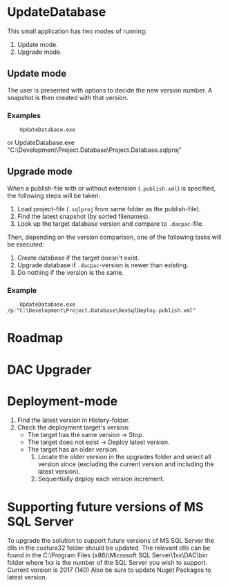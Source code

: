 ﻿# UpdateDatabase
This small application has two modes of running:

1. Update mode.
2. Upgrade mode.

## Update mode
The user is presented with options to decide the new version number. A snapshot is then created with that version.

### Examples
        UpdateDatabase.exe
or
        UpdateDatabase.exe "C:\Development\Project.Database\Project.Database.sqlproj"

## Upgrade mode

When a publish-file with or without extension (``.publish.xml``) is specified, the following steps will be taken:

1. Load project-file (``.sqlproj`` from same folder as the publish-file).
2. Find the latest snapshot (by sorted filenames).
3. Look up the target database version and compare to ``.dacpac``-file.

Then, depending on the version comparison, one of the following tasks will be executed:

1. Create database if the target doesn't exist.
2. Upgrade database if ``.dacpac``-version is newer than existing.
3. Do nothing if the version is the same.

### Example
        UpdateDatabase.exe /p:"C:\Development\Project.Database\DevSqlDeploy.publish.xml"

# Roadmap

# DAC Upgrader

# Deployment-mode

1. Find the latest version in History-folder.
2. Check the deployment target's version:
    - The target has the same version -> Stop.
    - The target does not exist -> Deploy latest version.
    - The target has an older version.
        1. Locate the older version in the upgrades folder and select all version since (excluding the current version and including the latest version).
        2. Sequentially deploy each version increment.


# Supporting future versions of MS SQL Server

To upgrade the solution to support future versions of MS SQL Server the dlls in the costura32 folder should be updated.
The relevant dlls can be found in the C:\Program Files (x86)\Microsoft SQL Server\1xx\DAC\bin folder where 1xx is the number of the SQL Server you wish to support. 
Current version is 2017 (140)
Also be sure to update Nuget Packages to latest version.
